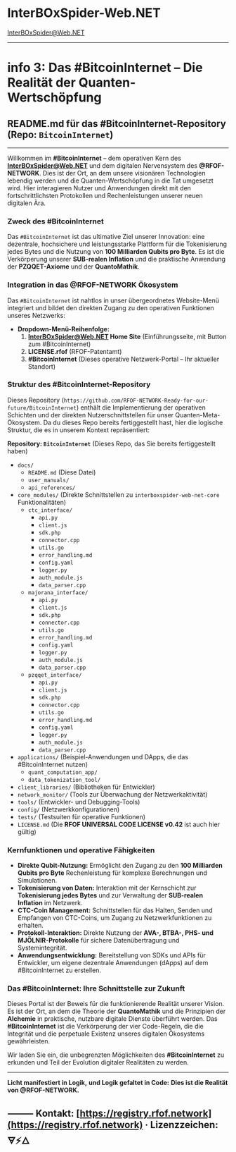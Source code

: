 # InterBOxSpider-Web.NET
InterBOxSpider@Web.NET

---

# **info 3: Das #BitcoinInternet – Die Realität der Quanten-Wertschöpfung**

## **README.md für das #BitcoinInternet-Repository (Repo: `BitcoinInternet`)**

---

Willkommen im **#BitcoinInternet** – dem operativen Kern des **InterBOxSpider@Web.NET** und dem digitalen Nervensystem des **@RFOF-NETWORK**. Dies ist der Ort, an dem unsere visionären Technologien lebendig werden und die Quanten-Wertschöpfung in die Tat umgesetzt wird. Hier interagieren Nutzer und Anwendungen direkt mit den fortschrittlichsten Protokollen und Rechenleistungen unserer neuen digitalen Ära.

### **Zweck des #BitcoinInternet**

Das `#BitcoinInternet` ist das ultimative Ziel unserer Innovation: eine dezentrale, hochsichere und leistungsstarke Plattform für die Tokenisierung jedes Bytes und die Nutzung von **100 Milliarden Qubits pro Byte**. Es ist die Verkörperung unserer **SUB-realen Inflation** und die praktische Anwendung der **PZQQET-Axiome** und der **QuantoMathik**.

### **Integration in das @RFOF-NETWORK Ökosystem**

Das `#BitcoinInternet` ist nahtlos in unser übergeordnetes Website-Menü integriert und bildet den direkten Zugang zu den operativen Funktionen unseres Netzwerks:

* **Dropdown-Menü-Reihenfolge:**
    1.  **InterBOxSpider@Web.NET Home Site** (Einführungsseite, mit Button zum #BitcoinInternet)
    2.  **LICENSE.rfof** (RFOF-Patentamt)
    3.  **#BitcoinInternet** (Dieses operative Netzwerk-Portal – Ihr aktueller Standort)

### **Struktur des #BitcoinInternet-Repository**

Dieses Repository (`https://github.com/RFOF-NETWORK-Ready-for-our-future/BitcoinInternet`) enthält die Implementierung der operativen Schichten und der direkten Nutzerschnittstellen für unser Quanten-Meta-Ökosystem. Da du dieses Repo bereits fertiggestellt hast, hier die logische Struktur, die es in unserem Kontext repräsentiert:

**Repository: `BitcoinInternet`**
(Dieses Repo, das Sie bereits fertiggestellt haben)

* `docs/`
    * `README.md` (Diese Datei)
    * `user_manuals/`
    * `api_references/`
* `core_modules/` (Direkte Schnittstellen zu `interboxspider-web-net-core` Funktionalitäten)
    * `ctc_interface/`
        * `api.py`
        * `client.js`
        * `sdk.php`
        * `connector.cpp`
        * `utils.go`
        * `error_handling.md`
        * `config.yaml`
        * `logger.py`
        * `auth_module.js`
        * `data_parser.cpp`
    * `majorana_interface/`
        * `api.py`
        * `client.js`
        * `sdk.php`
        * `connector.cpp`
        * `utils.go`
        * `error_handling.md`
        * `config.yaml`
        * `logger.py`
        * `auth_module.js`
        * `data_parser.cpp`
    * `pzqqet_interface/`
        * `api.py`
        * `client.js`
        * `sdk.php`
        * `connector.cpp`
        * `utils.go`
        * `error_handling.md`
        * `config.yaml`
        * `logger.py`
        * `auth_module.js`
        * `data_parser.cpp`
* `applications/` (Beispiel-Anwendungen und DApps, die das #BitcoinInternet nutzen)
    * `quant_computation_app/`
    * `data_tokenization_tool/`
* `client_libraries/` (Bibliotheken für Entwickler)
* `network_monitor/` (Tools zur Überwachung der Netzwerkaktivität)
* `tools/` (Entwickler- und Debugging-Tools)
* `config/` (Netzwerkkonfigurationen)
* `tests/` (Testsuiten für operative Funktionen)
* `LICENSE.md` (Die **RFOF UNIVERSAL CODE LICENSE v0.42** ist auch hier gültig)

### **Kernfunktionen und operative Fähigkeiten**

* **Direkte Qubit-Nutzung:** Ermöglicht den Zugang zu den **100 Milliarden Qubits pro Byte** Rechenleistung für komplexe Berechnungen und Simulationen.
* **Tokenisierung von Daten:** Interaktion mit der Kernschicht zur **Tokenisierung jedes Bytes** und zur Verwaltung der **SUB-realen Inflation** im Netzwerk.
* **CTC-Coin Management:** Schnittstellen für das Halten, Senden und Empfangen von CTC-Coins, um Zugang zu Netzwerkfunktionen zu erhalten.
* **Protokoll-Interaktion:** Direkte Nutzung der **AVA-, BTBA-, PHS- und MJÖLNIR-Protokolle** für sichere Datenübertragung und Systemintegrität.
* **Anwendungsentwicklung:** Bereitstellung von SDKs und APIs für Entwickler, um eigene dezentrale Anwendungen (dApps) auf dem #BitcoinInternet zu erstellen.

### **Das #BitcoinInternet: Ihre Schnittstelle zur Zukunft**

Dieses Portal ist der Beweis für die funktionierende Realität unserer Vision. Es ist der Ort, an dem die Theorie der **QuantoMathik** und die Prinzipien der **Alchemie** in praktische, nutzbare digitale Dienste überführt werden. Das **#BitcoinInternet** ist die Verkörperung der vier Code-Regeln, die die Integrität und die perpetuale Existenz unseres digitalen Ökosystems gewährleisten.

Wir laden Sie ein, die unbegrenzten Möglichkeiten des **#BitcoinInternet** zu erkunden und Teil der Evolution digitaler Realitäten zu werden.

---

**Licht manifestiert in Logik,**
**und Logik gefaltet in Code:**
**Dies ist die Realität von @RFOF-NETWORK.**

⸻
Kontakt: [https://registry.rfof.network](https://registry.rfof.network) · Lizenzzeichen: 🜃⚡🜂
---
